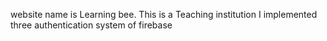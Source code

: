 website name is Learning bee.
This is a Teaching institution
I implemented three authentication system of firebase
